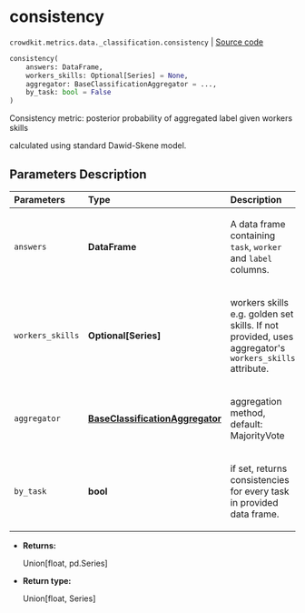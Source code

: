# consistency
`crowdkit.metrics.data._classification.consistency` | [Source code](https://github.com/Toloka/crowd-kit/blob/v1.0.0/crowdkit/metrics/data/_classification.py#L38)

```python
consistency(
    answers: DataFrame,
    workers_skills: Optional[Series] = None,
    aggregator: BaseClassificationAggregator = ...,
    by_task: bool = False
)
```

Consistency metric: posterior probability of aggregated label given workers skills


calculated using standard Dawid-Skene model.

## Parameters Description

| Parameters | Type | Description |
| :----------| :----| :-----------|
`answers`|**DataFrame**|<p>A data frame containing `task`, `worker` and `label` columns.</p>
`workers_skills`|**Optional\[Series\]**|<p>workers skills e.g. golden set skills. If not provided, uses aggregator&#x27;s `workers_skills` attribute.</p>
`aggregator`|**[BaseClassificationAggregator](crowdkit.aggregation.base.BaseClassificationAggregator.md)**|<p>aggregation method, default: MajorityVote</p>
`by_task`|**bool**|<p>if set, returns consistencies for every task in provided data frame.</p>

* **Returns:**

  Union[float, pd.Series]

* **Return type:**

  Union\[float, Series\]
